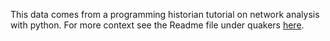 This data comes from a programming historian tutorial on network analysis with python. 
For more context see the Readme file under quakers [here](https://github.com/DHARPA-Project/kiara_plugin.network_analysis/tree/develop/examples/data/gexf).
